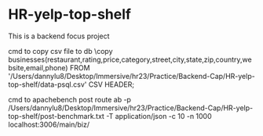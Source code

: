 # HR-yelp-top-shelf
This is a backend focus project

cmd to copy csv file to db
\copy businesses(restaurant,rating,price,category,street,city,state,zip,country,website,email,phone) FROM '/Users/dannylu8/Desktop/Immersive/hr23/Practice/Backend-Cap/HR-yelp-top-shelf/data-psql.csv' CSV HEADER;

cmd to apachebench post route
ab -p /Users/dannylu8/Desktop/Immersive/hr23/Practice/Backend-Cap/HR-yelp-top-shelf/post-benchmark.txt -T application/json -c 10 -n 1000 localhost:3006/main/biz/